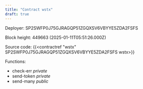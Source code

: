 ```yaml
---
title: "Contract wstx"
draft: true
---
```

Deployer: SP2SWFP0J75GJRAGQP51ZGQXSV6VBYYE5ZDA2FSFS


 



Block height: 449663 (2025-01-11T05:51:26.000Z)

Source code: {{<contractref "wstx" SP2SWFP0J75GJRAGQP51ZGQXSV6VBYYE5ZDA2FSFS wstx>}}

Functions:

* check-err _private_
* send-token _private_
* send-many _public_

